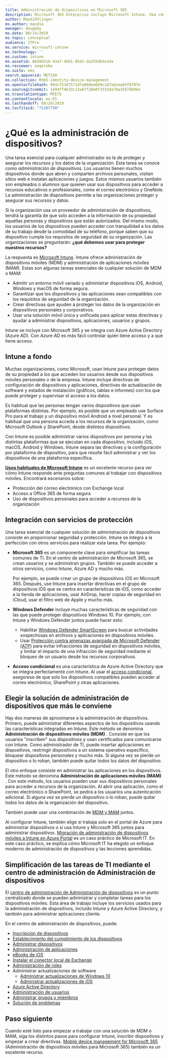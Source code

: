 ```yaml
---
title: Administración de dispositivos en Microsoft 365
description: Microsoft 365 Enterprise incluye Microsoft Intune. Vea cómo Intune proporciona administración de dispositivos móviles y administración de aplicaciones móviles para su organización. Lea escenarios comunes y use Intune para implementar Microsoft 365 en su entorno.
author: MandiOhlinger
ms.author: mandia
manager: dougeby
ms.date: 08/14/2019
ms.topic: conceptual
audience: ITPro
ms.service: microsoft-intune
ms.technology: ''
ms.custom: intune
ms.assetid: 0649d310-43a7-4b01-85d2-da255d03e1da
ms.reviewer: angerobe
ms.suite: ems
search.appverid: MET150
ms.collection: M365-identity-device-management
ms.openlocfilehash: 99dcf53d7571dfa660ee669c1d7adcea65f0797e
ms.sourcegitcommit: 1494ff4b33c13a87f20e0f3315da79a3567db96e
ms.translationtype: MTE75
ms.contentlocale: es-ES
ms.lasthandoff: 09/20/2019
ms.locfileid: "71167730"
---
```

# <a name="what-is-device-management"></a>¿Qué es la administración de dispositivos? 

Una tarea esencial para cualquier administrador es la de proteger y asegurar los recursos y los datos de la organización. Esta tarea se conoce como *administración de dispositivos*. Los usuarios tienen muchos dispositivos donde que abren y comparten archivos personales, visitan sitios web e instalan aplicaciones y juegos. Estos mismos usuarios también son empleados o alumnos que quieren usar sus dispositivos para acceder a recursos educativos o profesionales, como el correo electrónico y OneNote. La administración de dispositivos permite a las organizaciones proteger y asegurar sus recursos y datos. 

Si la organización usa un proveedor de administración de dispositivos, tendrá la garantía de que solo acceden a la información de su propiedad aquellas personas y dispositivos que están autorizados. Del mismo modo, los usuarios de los dispositivos pueden acceder con tranquilidad a los datos de su trabajo desde la comodidad de su teléfono, porque saben que su dispositivo cumple los requisitos de seguridad de su organización. Las organizaciones se preguntarán: **¿qué debemos usar para proteger nuestros recursos?**

La respuesta es [Microsoft Intune](introduction-intune.md). Intune ofrece administración de dispositivos móviles (MDM) y administración de aplicaciones móviles (MAM). Estas son algunas tareas esenciales de cualquier solución de MDM o MAM:

- Admitir un entorno móvil variado y administrar dispositivos iOS, Android, Windows y macOS de forma segura.
- Garantizar que los dispositivos y las aplicaciones sean compatibles con los requisitos de seguridad de la organización.
- Crear directivas que ayuden a proteger los datos de la organización en dispositivos personales y corporativos.
- Usar una solución móvil única y unificada para aplicar estas directivas y ayudar a administrar dispositivos, aplicaciones, usuarios y grupos.

Intune se incluye con Microsoft 365 y se integra con Azure Active Directory (Azure AD). Con Azure AD es más fácil controlar quién tiene acceso y a qué tiene acceso.

## <a name="hello-intune"></a>Intune a fondo
Muchas organizaciones, como Microsoft, usan Intune para proteger datos de su propiedad a los que acceden los usuarios desde sus dispositivos móviles personales o de la empresa. Intune incluye directivas de configuración de dispositivos y aplicaciones, directivas de actualización de software y estados de instalación (gráficos, tablas e informes) con los que puede proteger y supervisar el acceso a los datos.

Es habitual que las personas tengan varios dispositivos que usan plataformas distintas. Por ejemplo, es posible que un empleado use Surface Pro para el trabajo y un dispositivo móvil Android a nivel personal. Y es habitual que una persona acceda a los recursos de la organización, como Microsoft Outlook y SharePoint, desde distintos dispositivos.

Con Intune es posible administrar varios dispositivos por persona y las distintas plataformas que se ejecutan en cada dispositivo, incluido iOS, macOS, Android y Windows. Intune separa las directivas y la configuración por plataforma de dispositivo, para que resulte fácil administrar y ver los dispositivos de una plataforma específica.

**[Usos habituales de Microsoft Intune](common-scenarios.md)** es un excelente recurso para ver cómo Intune responde ante preguntas comunes al trabajar con dispositivos móviles. Encontrará escenarios sobre:  
- Protección del correo electrónico con Exchange local
- Acceso a Office 365 de forma segura
- Uso de dispositivos personales para acceder a recursos de la organización

## <a name="integration-with-secure-and-protect-services"></a>Integración con servicios de protección
Una tarea esencial de cualquier solución de administración de dispositivos consiste en proporcionar seguridad y protección. Intune se integra a la perfección con otros servicios para realizar esta tarea. Por ejemplo:

- **Microsoft 365** es un componente clave para simplificar las tareas comunes de TI. En el centro de administración de Microsoft 365, se crean usuarios y se administran grupos. También se puede acceder a otros servicios, como Intune, Azure AD y mucho más.

  Por ejemplo, se puede crear un grupo de dispositivos iOS en Microsoft 365. Después, use Intune para insertar directivas en el grupo de dispositivos iOS que se centra en características de iOS, como acceder a la tienda de aplicaciones, usar AirDrop, hacer copias de seguridad en iCloud, usar el filtro web de Apple y mucho más.

- **Windows Defender** incluye muchas características de seguridad con las que puede proteger dispositivos Windows 10. Por ejemplo, con Intune y Windows Defender juntos puede hacer esto: 

  - Habilitar [Windows Defender SmartScreen](endpoint-protection-windows-10.md) para buscar actividades sospechosas en archivos y aplicaciones en dispositivos móviles. 
  - Usar [Protección contra amenazas avanzada de Microsoft Defender (ATP)](advanced-threat-protection.md) para evitar infracciones de seguridad en dispositivos móviles, y limitar el impacto de una infracción de seguridad mediante el bloqueo de un usuario desde los recursos corporativos.

- **Acceso condicional** es una característica de Azure Active Directory que se integra perfectamente con Intune. Al usar el [acceso condicional](conditional-access.md), asegúrese de que solo los dispositivos compatibles pueden acceder al correo electrónico, SharePoint y otras aplicaciones. 

## <a name="choose-the-device-management-solution-thats-right-for-you"></a>Elegir la solución de administración de dispositivos que más le conviene

Hay dos maneras de aproximarse a la administración de dispositivos. Primero, puede administrar diferentes aspectos de los dispositivos usando las características integradas en Intune. Este método se denomina **Administración de dispositivos móviles (MDM)** . Consiste en que los usuarios "inscriben" sus dispositivos y usan certificados para comunicarse con Intune. Como administrador de TI, puede insertar aplicaciones en dispositivos, restringir dispositivos a un sistema operativo específico, bloquear dispositivos personales y mucho más. Si alguna vez se pierde un dispositivo o lo roban, también puede quitar todos los datos del dispositivo. 

El otro enfoque consiste en administrar las aplicaciones en los dispositivos. Este método se denomina **Administración de aplicaciones móviles (MAM)** . Con este método, los usuarios pueden usar sus dispositivos personales para acceder a recursos de la organización. Al abrir una aplicación, como el correo electrónico o SharePoint, se pedirá a los usuarios una autenticación adicional. Si alguna vez se pierde un dispositivo o lo roban, puede quitar todos los datos de la organización del dispositivo. 

También puede usar una combinación de [MDM y MAM](byod-technology-decisions.md) juntos.

Al configurar Intune, también elige si trabaja solo en el portal de Azure para administrar dispositivos o si usa Intune y Microsoft 365 juntos para administrar dispositivos. [Migración de administración de dispositivos móviles a Intune en Azure Portal](https://www.microsoft.com/itshowcase/Article/Content/1042/Migrating-mobile-device-management-to-Intune-in-the-Azure-portal) es un caso práctico de Microsoft IT. En este caso práctico, se explica cómo Microsoft IT ha elegido un enfoque moderno de administración de dispositivos y las lecciones aprendidas.

## <a name="simplify-it-tasks-using-the-device-management-admin-center"></a>Simplificación de las tareas de TI mediante el centro de administración de Administración de dispositivos

El [centro de administración de Administración de dispositivos](https://devicemanagement.microsoft.com/) es un punto centralizado donde se pueden administrar y completar tareas para los dispositivos móviles. Esta área de trabajo incluye los servicios usados para la administración de dispositivos, incluido Intune y Azure Active Directory, y también para administrar aplicaciones cliente. 

En el centro de administración de dispositivos, puede:

- [Inscripción de dispositivos](device-enrollment.md)
- [Establecimiento del cumplimiento de los dispositivos](device-compliance-get-started.md)
- [Administrar dispositivos](device-management.md)
- [Administración de aplicaciones](app-management.md)  
- [eBooks de iOS](vpp-ebooks-ios.md)  
- [Instalar el conector local de Exchange](exchange-connector-install.md)  
- [Administración de roles](role-based-access-control.md)  
- Administrar actualizaciones de software
  - [Administrar actualizaciones de Windows 10](windows-update-for-business-configure.md)  
  - [Administrar actualizaciones de iOS](software-updates-ios.md)  
- [Azure Active Directory](https://docs.microsoft.com/azure/active-directory)  
- [Administración de usuarios](https://docs.microsoft.com/azure/active-directory/fundamentals/add-users-azure-active-directory)
- [Administrar grupos y miembros](https://docs.microsoft.com/azure/active-directory/fundamentals/active-directory-manage-groups)
- [Solución de problemas](help-desk-operators.md)

## <a name="next-step"></a>Paso siguiente
Cuando esté listo para empezar a trabajar con una solución de MDM o MAM, siga los distintos pasos para configurar Intune, inscribir dispositivos y empezar a crear directivas. [Mobile device management for Microsoft 365](https://docs.microsoft.com/microsoft-365/enterprise/mobility-infrastructure) (Administración de dispositivos móviles para Microsoft 365) también es un excelente recurso.

